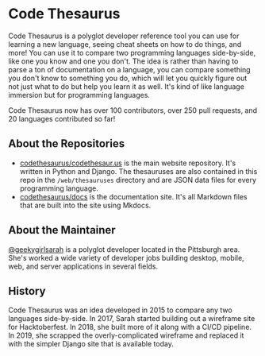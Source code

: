 # Code Thesaurus

Code Thesaurus is a polyglot developer reference tool you can use for learning a new language, seeing cheat sheets 
on how to do things, and more! You can use it to compare two programming languages side-by-side, like one you know 
and one you don't. The idea is rather than having to parse a ton of documentation on a language, you can compare 
something you don't know to something you do, which will let you quickly figure out not just what to do but help 
you learn it as well. It's kind of like language immersion but for programming languages.

Code Thesaurus now has over 100 contributors, over 250 pull requests, and 20 languages contributed so far!

## About the Repositories

* [codethesaurus/codethesaur.us](https://github.com/codethesaurus/codethesaur.us) is the main website repository. 
  It's written in Python and Django. The thesauruses are also contained in this repo in the `/web/thesauruses` 
  directory and are JSON data files for every programming language.
* [codethesaurus/docs](https://github.com/codethesaurus/docs) is the documentation site. It's all Markdown files 
  that are built into the site using Mkdocs.

## About the Maintainer

[@geekygirlsarah](https://github.com/geekygirlsarah) is a polyglot developer located in the Pittsburgh area. She's 
worked a wide variety of developer jobs building desktop, mobile, web, and server applications in several fields. 

## History

Code Thesaurus was an idea developed in 2015 to compare any two languages side-by-side. In 2017, Sarah started 
building out a wireframe site for Hacktoberfest. In 2018, she built more of it along with a CI/CD pipeline. In 
2019, she scrapped the overly-complicated wireframe and replaced it with the simpler Django site that is 
available today. 

